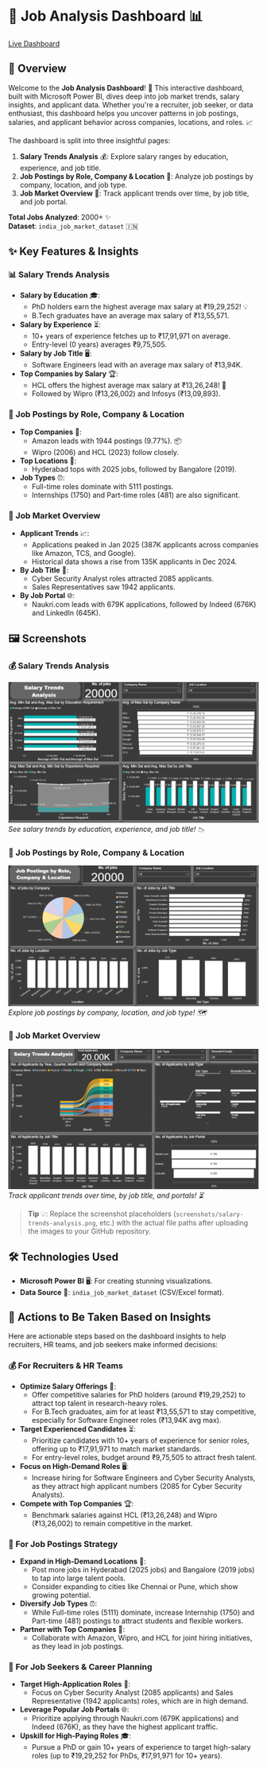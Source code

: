 # 🌟 Job Analysis Dashboard 📊

[Live Dashboard](https://app.powerbi.com/links/C7ozjNA3-7?ctid=950737a4-2947-46ce-9c53-4728f01fd598&pbi_source=linkShare)

## 🎯 Overview

Welcome to the **Job Analysis Dashboard**! 🚀 This interactive dashboard, built with Microsoft Power BI, dives deep into job market trends, salary insights, and applicant data. Whether you're a recruiter, job seeker, or data enthusiast, this dashboard helps you uncover patterns in job postings, salaries, and applicant behavior across companies, locations, and roles. 📈

The dashboard is split into three insightful pages:
1. **Salary Trends Analysis** 💰: Explore salary ranges by education, experience, and job title.
2. **Job Postings by Role, Company & Location** 🏢: Analyze job postings by company, location, and job type.
3. **Job Market Overview** 📅: Track applicant trends over time, by job title, and job portal.

**Total Jobs Analyzed**: 2000+ ✨  
**Dataset**: `india_job_market_dataset` 🇮🇳

## ✨ Key Features & Insights

### 📊 Salary Trends Analysis
- **Salary by Education** 🎓: 
  - PhD holders earn the highest average max salary at ₹19,29,252! 💡
  - B.Tech graduates have an average max salary of ₹13,55,571.
- **Salary by Experience** ⏳:
  - 10+ years of experience fetches up to ₹17,91,971 on average.
  - Entry-level (0 years) averages ₹9,75,505.
- **Salary by Job Title** 🖥️:
  - Software Engineers lead with an average max salary of ₹13,94K.
- **Top Companies by Salary** 🏆:
  - HCL offers the highest average max salary at ₹13,26,248! 🥇
  - Followed by Wipro (₹13,26,002) and Infosys (₹13,09,893).

### 🏢 Job Postings by Role, Company & Location
- **Top Companies** 🏬:
  - Amazon leads with 1944 postings (9.77%). 📦
  - Wipro (2006) and HCL (2023) follow closely.
- **Top Locations** 📍:
  - Hyderabad tops with 2025 jobs, followed by Bangalore (2019).
- **Job Types** ⏰:
  - Full-time roles dominate with 5111 postings.
  - Internships (1750) and Part-time roles (481) are also significant.

### 📅 Job Market Overview
- **Applicant Trends** 📈:
  - Applications peaked in Jan 2025 (387K applicants across companies like Amazon, TCS, and Google).
  - Historical data shows a rise from 135K applicants in Dec 2024.
- **By Job Title** 💼:
  - Cyber Security Analyst roles attracted 2085 applicants.
  - Sales Representatives saw 1942 applicants.
- **By Job Portal** 🌐:
  - Naukri.com leads with 679K applications, followed by Indeed (676K) and LinkedIn (645K).

## 🖼️ Screenshots

### 💰 Salary Trends Analysis
![Salary Trends Analysis](screenshots/salary-trends-analysis.png)  
*See salary trends by education, experience, and job title! 📉*

### 🏢 Job Postings by Role, Company & Location
![Job Postings](screenshots/job-postings.png)  
*Explore job postings by company, location, and job type! 🗺️*

### 📅 Job Market Overview
![Job Market Overview](screenshots/job-market-overview.png)  
*Track applicant trends over time, by job title, and portals! ⏳*

> **Tip** 💡: Replace the screenshot placeholders (`screenshots/salary-trends-analysis.png`, etc.) with the actual file paths after uploading the images to your GitHub repository.

## 🛠️ Technologies Used

- **Microsoft Power BI** 🖥️: For creating stunning visualizations.
- **Data Source** 📂: `india_job_market_dataset` (CSV/Excel format).

## 🚀 Actions to Be Taken Based on Insights

Here are actionable steps based on the dashboard insights to help recruiters, HR teams, and job seekers make informed decisions:

### 💰 For Recruiters & HR Teams
- **Optimize Salary Offerings** 💸:
  - Offer competitive salaries for PhD holders (around ₹19,29,252) to attract top talent in research-heavy roles.
  - For B.Tech graduates, aim for at least ₹13,55,571 to stay competitive, especially for Software Engineer roles (₹13,94K avg max).
- **Target Experienced Candidates** ⏳:
  - Prioritize candidates with 10+ years of experience for senior roles, offering up to ₹17,91,971 to match market standards.
  - For entry-level roles, budget around ₹9,75,505 to attract fresh talent.
- **Focus on High-Demand Roles** 🖥️:
  - Increase hiring for Software Engineers and Cyber Security Analysts, as they attract high applicant numbers (2085 for Cyber Security Analysts).
- **Compete with Top Companies** 🏆:
  - Benchmark salaries against HCL (₹13,26,248) and Wipro (₹13,26,002) to remain competitive in the market.

### 🏢 For Job Postings Strategy
- **Expand in High-Demand Locations** 📍:
  - Post more jobs in Hyderabad (2025 jobs) and Bangalore (2019 jobs) to tap into large talent pools.
  - Consider expanding to cities like Chennai or Pune, which show growing potential.
- **Diversify Job Types** ⏰:
  - While Full-time roles (5111) dominate, increase Internship (1750) and Part-time (481) postings to attract students and flexible workers.
- **Partner with Top Companies** 🏬:
  - Collaborate with Amazon, Wipro, and HCL for joint hiring initiatives, as they lead in job postings.

### 📅 For Job Seekers & Career Planning
- **Target High-Application Roles** 💼:
  - Focus on Cyber Security Analyst (2085 applicants) and Sales Representative (1942 applicants) roles, which are in high demand.
- **Leverage Popular Job Portals** 🌐:
  - Prioritize applying through Naukri.com (679K applications) and Indeed (676K), as they have the highest applicant traffic.
- **Upskill for High-Paying Roles** 🎓:
  - Pursue a PhD or gain 10+ years of experience to target high-salary roles (up to ₹19,29,252 for PhDs, ₹17,91,971 for 10+ years).


